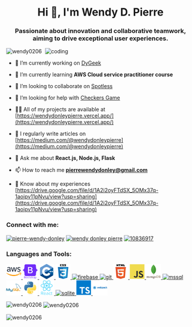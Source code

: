 <h1 align="center">Hi 👋, I'm Wendy D. Pierre</h1>
<h3 align="center">Passionate about innovation and collaborative teamwork, aiming to drive exceptional user experiences.</h3>
<img align="right" alt="coding" width="400" src= "https://media3.giphy.com/media/v1.Y2lkPTc5MGI3NjExZm03OTBkNTdqcmQxZ3F0NWdjenlobHYyZGhmcnZ6ODhvZW5rNGk5ZCZlcD12MV9pbnRlcm5hbF9naWZfYnlfaWQmY3Q9Zw/qgQUggAC3Pfv687qPC/giphy.webp" >

<p align="left"> <img src="https://komarev.com/ghpvc/?username=wendy0206&label=Profile%20views&color=0e75b6&style=flat" alt="wendy0206" /> </p>

- 🔭 I’m currently working on [DyGeek](https://github.com/Wendy0206/Wendy_DYGeek_Project)

- 🌱 I’m currently learning **AWS Cloud service practitioner course**

- 👯 I’m looking to collaborate on [Spotless](https://github.com/Wendy0206/Spotless_Project_Wendy_Chris)

- 🤝 I’m looking for help with [Checkers Game](https://github.com/Wendy0206/Wendy_checkers_Game)

- 👨‍💻 All of my projects are available at [https://wendydonleypierre.vercel.app/](https://wendydonleypierre.vercel.app/)

- 📝 I regularly write articles on [https://medium.com/@wendydonleypierre](https://medium.com/@wendydonleypierre)

- 💬 Ask me about **React.js, Node.js, Flask**

- 📫 How to reach me **pierrewendydonley@gmail.com**

- 📄 Know about my experiences [https://drive.google.com/file/d/1A2i2oyFTdSX_5OMx37q-1aoipv11pNvu/view?usp=sharing](https://drive.google.com/file/d/1A2i2oyFTdSX_5OMx37q-1aoipv11pNvu/view?usp=sharing)

<h3 align="left">Connect with me:</h3>
<p align="left">
<a href="https://codepen.io/pierre-wendy-donley" target="blank"><img align="center" src="https://raw.githubusercontent.com/rahuldkjain/github-profile-readme-generator/master/src/images/icons/Social/codepen.svg" alt="pierre-wendy-donley" height="30" width="40" /></a>
<a href="https://linkedin.com/in/wendy donley pierre" target="blank"><img align="center" src="https://raw.githubusercontent.com/rahuldkjain/github-profile-readme-generator/master/src/images/icons/Social/linked-in-alt.svg" alt="wendy donley pierre" height="30" width="40" /></a>
<a href="https://stackoverflow.com/users/10836917" target="blank"><img align="center" src="https://raw.githubusercontent.com/rahuldkjain/github-profile-readme-generator/master/src/images/icons/Social/stack-overflow.svg" alt="10836917" height="30" width="40" /></a>
</p>

<h3 align="left">Languages and Tools:</h3>
<p align="left"> <a href="https://aws.amazon.com" target="_blank" rel="noreferrer"> <img src="https://raw.githubusercontent.com/devicons/devicon/master/icons/amazonwebservices/amazonwebservices-original-wordmark.svg" alt="aws" width="40" height="40"/> </a> <a href="https://getbootstrap.com" target="_blank" rel="noreferrer"> <img src="https://raw.githubusercontent.com/devicons/devicon/master/icons/bootstrap/bootstrap-plain-wordmark.svg" alt="bootstrap" width="40" height="40"/> </a> <a href="https://www.w3schools.com/cpp/" target="_blank" rel="noreferrer"> <img src="https://raw.githubusercontent.com/devicons/devicon/master/icons/cplusplus/cplusplus-original.svg" alt="cplusplus" width="40" height="40"/> </a> <a href="https://www.w3schools.com/css/" target="_blank" rel="noreferrer"> <img src="https://raw.githubusercontent.com/devicons/devicon/master/icons/css3/css3-original-wordmark.svg" alt="css3" width="40" height="40"/> </a> <a href="https://firebase.google.com/" target="_blank" rel="noreferrer"> <img src="https://www.vectorlogo.zone/logos/firebase/firebase-icon.svg" alt="firebase" width="40" height="40"/> </a> <a href="https://git-scm.com/" target="_blank" rel="noreferrer"> <img src="https://www.vectorlogo.zone/logos/git-scm/git-scm-icon.svg" alt="git" width="40" height="40"/> </a> <a href="https://www.w3.org/html/" target="_blank" rel="noreferrer"> <img src="https://raw.githubusercontent.com/devicons/devicon/master/icons/html5/html5-original-wordmark.svg" alt="html5" width="40" height="40"/> </a> <a href="https://developer.mozilla.org/en-US/docs/Web/JavaScript" target="_blank" rel="noreferrer"> <img src="https://raw.githubusercontent.com/devicons/devicon/master/icons/javascript/javascript-original.svg" alt="javascript" width="40" height="40"/> </a> <a href="https://www.mongodb.com/" target="_blank" rel="noreferrer"> <img src="https://raw.githubusercontent.com/devicons/devicon/master/icons/mongodb/mongodb-original-wordmark.svg" alt="mongodb" width="40" height="40"/> </a> <a href="https://www.microsoft.com/en-us/sql-server" target="_blank" rel="noreferrer"> <img src="https://www.svgrepo.com/show/303229/microsoft-sql-server-logo.svg" alt="mssql" width="40" height="40"/> </a> <a href="https://www.mysql.com/" target="_blank" rel="noreferrer"> <img src="https://raw.githubusercontent.com/devicons/devicon/master/icons/mysql/mysql-original-wordmark.svg" alt="mysql" width="40" height="40"/> </a> <a href="https://www.python.org" target="_blank" rel="noreferrer"> <img src="https://raw.githubusercontent.com/devicons/devicon/master/icons/python/python-original.svg" alt="python" width="40" height="40"/> </a> <a href="https://reactjs.org/" target="_blank" rel="noreferrer"> <img src="https://raw.githubusercontent.com/devicons/devicon/master/icons/react/react-original-wordmark.svg" alt="react" width="40" height="40"/> </a> <a href="https://www.sqlite.org/" target="_blank" rel="noreferrer"> <img src="https://www.vectorlogo.zone/logos/sqlite/sqlite-icon.svg" alt="sqlite" width="40" height="40"/> </a> <a href="https://www.typescriptlang.org/" target="_blank" rel="noreferrer"> <img src="https://raw.githubusercontent.com/devicons/devicon/master/icons/typescript/typescript-original.svg" alt="typescript" width="40" height="40"/> </a> <a href="https://webpack.js.org" target="_blank" rel="noreferrer"> <img src="https://raw.githubusercontent.com/devicons/devicon/d00d0969292a6569d45b06d3f350f463a0107b0d/icons/webpack/webpack-original-wordmark.svg" alt="webpack" width="40" height="40"/> </a> </p>

<p><img align="left" src="https://github-readme-stats.vercel.app/api/top-langs?username=wendy0206&show_icons=true&locale=en&layout=compact" alt="wendy0206" /></p>

<p>&nbsp;<img align="center" src="https://github-readme-stats.vercel.app/api?username=wendy0206&show_icons=true&locale=en" alt="wendy0206" /></p>

<p><img align="center" src="https://github-readme-streak-stats.herokuapp.com/?user=wendy0206&" alt="wendy0206" /></p>

